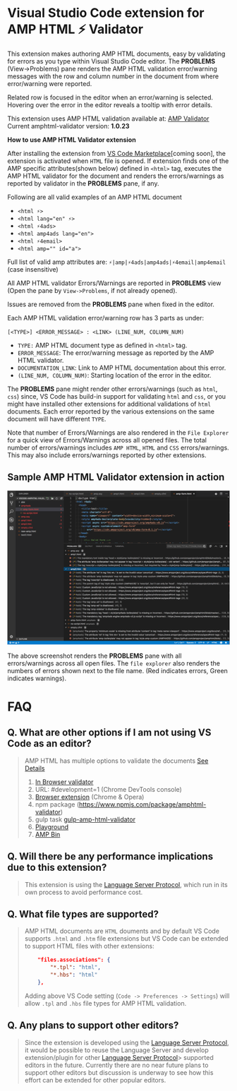 # Visual Studio Code extension for AMP HTML ⚡ Validator

This extension makes authoring AMP HTML documents, easy by validating for
errors as you type within Visual Studio Code editor.
The **PROBLEMS** (View->Problems) pane renders the
AMP HTML validation error/warning messages with the row and column number in
the document from where error/warning were reported.

Related row is focused in the editor when an error/warning is selected.
Hovering over the error in the editor reveals a tooltip with error details.

This extension uses AMP HTML validation available at:
[AMP Validator](https://www.npmjs.com/package/amphtml-validator)
Current amphtml-validator version: **1.0.23**

**How to use AMP HTML Validator extension**

After installing the extension from
[VS Code Marketplace](https://marketplace.visualstudio.com/VSCode)[coming soon], the
extension is activated when `HTML` file is opened. If extension finds one of
the AMP specific attributes(shown below) defined in `<html>` tag, executes the
AMP HTML validator for the document and renders the errors/warnings as
reported by validator in the **PROBLEMS** pane, if any.

Following are all valid examples of an AMP HTML document
 - `<html ⚡>`
 - `<html lang="en" ⚡>`
 - `<html ⚡4ads>`
 - `<html amp4ads lang="en">`
 - `<html ⚡4email>`
 - `<html amp="" id="a">`

Full list of valid amp attributes are:
`⚡|amp|⚡4ads|amp4ads|⚡4email|amp4email` (case insensitive)

All AMP HTML validator Errors/Warnings are reported in **PROBLEMS** view
(Open the pane by `View->Problems`, if not already opened).

Issues are removed from the **PROBLEMS** pane when fixed in the editor.

Each AMP HTML validation error/warning row has 3 parts as under:

`[<TYPE>] <ERROR_MESSAGE> : <LINK> (LINE_NUM, COLUMN_NUM)`

- `TYPE:` AMP HTML document type as defined in `<html>` tag.
- `ERROR_MESSAGE`: The error/warning message as reported by the AMP HTML validator.
- `DOCUMENTATION_LINK`: Link to AMP HTML documentation about this error.
- `(LINE_NUM, COLUMN_NUM)`: Starting location of the error in the editor.

The **PROBLEMS** pane might render other errors/warnings
(such as `html`, `css`) since, VS Code has build-in support for validating
`html` and `css`, or you might have installed other extensions for
additional validations of `html` documents. Each error reported by the
various extensions on the same document will have different `TYPE`.

Note that number of Errors/Warnings are also rendered in the `File Explorer`
for a quick view of Errors/Warnings across all opened files. The total
number of errors/warnings includes `AMP HTML`, `HTML` and `CSS`
errors/warnings. This may also include errors/warnings reported by other
extensions.

## Sample AMP HTML Validator extension in action

![Validator extension in action](./image/amp-intro.png)

The above screenshot renders the **PROBLEMS** pane with all errors/warnings
across all open files. The `file explorer` also renders the numbers of
errors shown next to the file name.
(Red indicates errors, Green indicates warnings).

# FAQ

## Q. What are other options if I am not using VS Code as an editor?
  > AMP HTML has multiple options to validate the documents
  > [See Details](https://www.ampproject.org/docs/fundamentals/validate)
  > 1. [In Browser validator](https://validator.ampproject.org/)
  > 2. URL: #development=1 (Chrome DevTools console)
  > 3. [Browser extension](https://chrome.google.com/webstore/detail/amp-validator/nmoffdblmcmgeicmolmhobpoocbbmknc?hl=en) (Chrome & Opera)
  > 4. npm package (https://www.npmjs.com/package/amphtml-validator)
  > 5. gulp task [gulp-amp-html-validator](https://www.npmjs.com/package/gulp-amphtml-validator)
  > 6. [Playground](https://ampbyexample.com/playground/)
  > 7. [AMP Bin](https://ampb.in/)

## Q. Will there be any performance implications due to this extension?
  > This extension is using the [Language Server Protocol](https://microsoft.github.io/language-server-protocol/),
  > which run in its own process to avoid performance cost.

## Q. What file types are supported?

  > AMP HTML documents are `HTML` douments and by default VS Code supports
  > `.html` and `.htm` file extensions but VS Code can be extended to support
  > HTML files with other extensions:
  >
  > ```json
  >     "files.associations": {
  >         "*.tpl": "html",
  >         "*.hbs": "html"
  >     },
  > ```
  > Adding above VS Code setting (`Code -> Preferences -> Settings`)
  > will allow `.tpl` and `.hbs` file types for AMP HTML validation.
  >

## Q. Any plans to support other editors?
  > Since the extension is developed using the [Language Server Protocol](https://microsoft.github.io/language-server-protocol/), it would be possible
  > to reuse the Language Server and develop extension/plugin for other
  > [Language Server Protocol](https://microsoft.github.io/language-server-protocol/)>
  > supported editors in the future.
  > Currently there are no near future plans to support other editors but
  > discussion is underway to see how this effort can be extended for other
  > popular editors.
